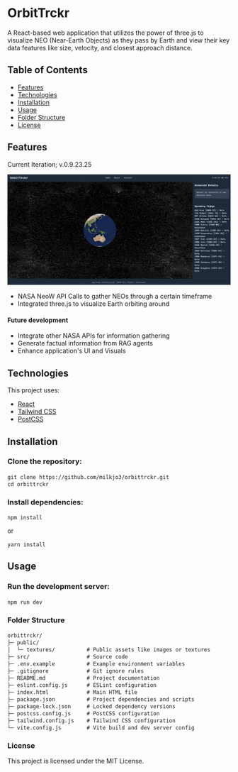 # OrbitTrckr

A React-based web application that utilizes the power of three.js to visualize NEO (Near-Earth Objects) as they pass by Earth and view their key data features like size, velocity, and closest approach distance. 

## Table of Contents

- [Features](#features)
- [Technologies](#technologies)
- [Installation](#installation)
- [Usage](#usage)
- [Folder Structure](#folder-structure)
- [License](#license)

## Features

Current Iteration; v.0.9.23.25

![Alt text](public/images/v.0.9.24.25.png)

- NASA NeoW API Calls to gather NEOs through a certain timeframe
- Integrated three.js to visualize Earth orbiting around

#### Future development

- Integrate other NASA APIs for information gathering
- Generate factual information from RAG agents
- Enhance application's UI and Visuals

## Technologies

This project uses:

- [React](https://reactjs.org/)
- [Tailwind CSS](https://tailwindcss.com/)
- [PostCSS](https://postcss.org/)

## Installation

### Clone the repository:

```
git clone https://github.com/milkjo3/orbittrckr.git
cd orbittrckr
```

### Install dependencies:
```
npm install
```
or
```
yarn install
```

## Usage

### Run the development server:

```
npm run dev
```

### Folder Structure

```
orbittrckr/
├─ public/
│  └─ textures/          # Public assets like images or textures
├─ src/                  # Source code
├─ .env.example          # Example environment variables
├─ .gitignore            # Git ignore rules
├─ README.md             # Project documentation
├─ eslint.config.js      # ESLint configuration
├─ index.html            # Main HTML file
├─ package.json          # Project dependencies and scripts
├─ package-lock.json     # Locked dependency versions
├─ postcss.config.js     # PostCSS configuration
├─ tailwind.config.js    # Tailwind CSS configuration
└─ vite.config.js        # Vite build and dev server config
```

### License
This project is licensed under the MIT License.
